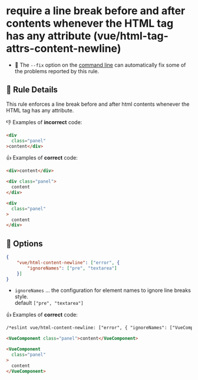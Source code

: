 # require a line break before and after contents whenever the HTML tag has any attribute (vue/html-tag-attrs-content-newline)

- :wrench: The `--fix` option on the [command line](https://eslint.org/docs/user-guide/command-line-interface#fixing-problems) can automatically fix some of the problems reported by this rule.

## :book: Rule Details

This rule enforces a line break before and after html contents whenever the HTML tag has any attribute.


:-1: Examples of **incorrect** code:

```html
<div
  class="panel"
>content</div>
```

:+1: Examples of **correct** code:

```html
<div>content</div>

<div class="panel">
  content
</div>

<div
  class="panel"
>
  content
</div>
```


## :wrench: Options

```json
{
    "vue/html-content-newline": ["error", {
        "ignoreNames": ["pre", "textarea"]
    }]
}
```

- `ignoreNames` ... the configuration for element names to ignore line breaks style.  
    default `["pre", "textarea"]`


:+1: Examples of **correct** code:

```html
/*eslint vue/html-content-newline: ["error", { "ignoreNames": ["VueComponent", "pre", "textarea"]}] */

<VueComponent class="panel">content</VueComponent>

<VueComponent
  class="panel"
>
  content
</VueComponent>
```

